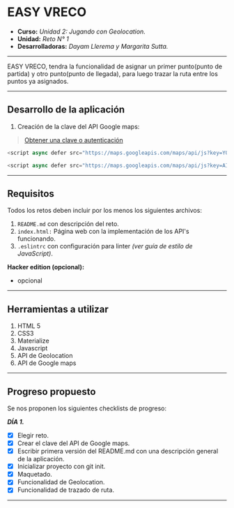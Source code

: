 # EASY VRECO

* **Curso:** _Unidad 2: Jugando con Geolocation._
* **Unidad:** _Reto N° 1_
* **Desarrolladoras:** _Dayam Llerema y Margarita Sutta._

***

EASY VRECO, tendra la funcionalidad de asignar un primer punto(punto de partida) y otro punto(punto de llegada), para luego trazar la ruta entre los puntos ya asignados.

***

## Desarrollo de la aplicación

1. Creación de la clave del API Google maps:

> [Obtener una clave o autenticación](https://developers.google.com/maps/documentation/javascript/get-api-key#key)

```javascript
<script async defer src="https://maps.googleapis.com/maps/api/js?key=YOUR_API_KEYcallback=initMap" type="text/javascript"></script>
```

```javascript
<script async defer src="https://maps.googleapis.com/maps/api/js?key=AIzaSyA1ozd6hpRLAocja0Vq9LbTkfZSdKDN4DE&callback=initMap" type="text/javascript"></script>
```

***

## Requisitos

Todos los retos deben incluir por los menos los siguientes archivos:

1. `README.md` con descripción del reto.
2. `index.html:` Página web con la implementación de los API's funcionando.
3. `.eslintrc` con configuración para linter _(ver guía de estilo de JavaScript)_.

**Hacker edition (opcional):**

* opcional

***

## Herramientas a utilizar

1. HTML 5
2. CSS3
3. Materialize
4. Javascript
5. API de Geolocation
6. API de Google maps

***

## Progreso propuesto

Se nos proponen los siguientes checklists de progreso:

_**DÍA 1.**_

* [X] Elegir reto.
* [X] Crear el clave del API de Google maps.
* [x] Escribir primera versión del README.md con una descripción general de la aplicación.
* [x] Inicializar proyecto con git init.
* [x] Maquetado.
* [x] Funcionalidad de Geolocation.
* [x] Funcionalidad de trazado de ruta.

***